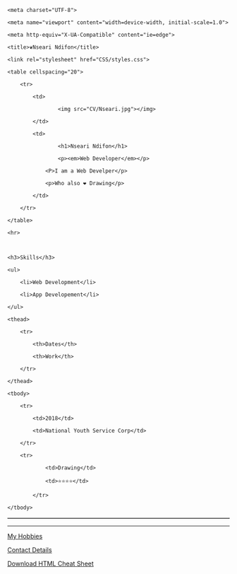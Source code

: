 
<!DOCTYPE html>

<html lang="en">

<head>

    <meta charset="UTF-8">

    <meta name="viewport" content="width=device-width, initial-scale=1.0">

    <meta http-equiv="X-UA-Compatible" content="ie=edge">

    <title>❦Nseari Ndifon</title>

    <link rel="stylesheet" href="CSS/styles.css">

</head>

<body>

    <table cellspacing="20">

        <tr>

            <td>

                    <img src="CV/Nseari.jpg"></img>

            </td>

            <td>

                    <h1>Nseari Ndifon</h1>

                    <p><em>Web Developer</em></p>

                <P>I am a Web Develper</p>

                <p>Who also ❤ Drawing</p>

            </td>

        </tr>

    </table>

    <hr>

    

    <h3>Skills</h3>

    <ul>

        <li>Web Development</li>

        <li>App Developement</li>

    </ul>

    

<table border="px "> 

    <thead>

        <tr>

            <th>Dates</th>

            <th>Work</th>

        </tr>

    </thead>

    <tbody>

        <tr>

            <td>2018</td>

            <td>National Youth Service Corp</td>

        </tr>

        <tr>

                <td>Drawing</td>

                <td>⭐⭐⭐⭐</td>

            </tr>

    </tbody>

</table>

<hr>

<a href="hobbies.htm">My Hobbies</a> 

<a href= "Contact_Me.htm">Contact Details</a>

<a download href="https://web.stanford.edu/group/csp/cs21/htmlcheatsheet.pdf">Download HTML Cheat Sheet</a>

</body>

</html>
